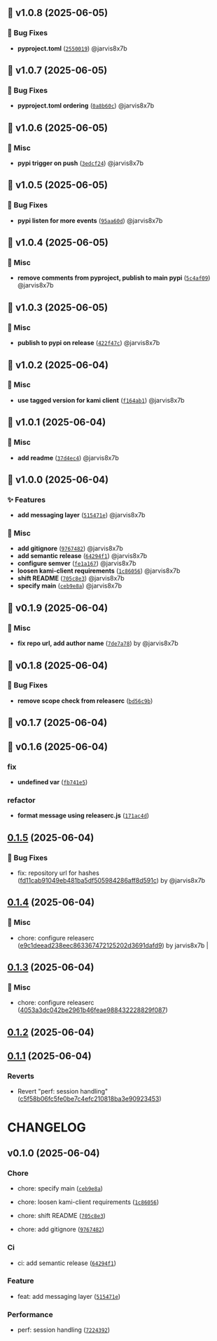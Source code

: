 ## 🚀 v1.0.8 (2025-06-05)


### 🐛 Bug Fixes

- **pyproject.toml** ([`2550019`](dojo-messaging/commit/25500199d801c603c7bea9883049144efecca499)) @jarvis8x7b

## 🚀 v1.0.7 (2025-06-05)


### 🐛 Bug Fixes

- **pyproject.toml ordering** ([`0a8b60c`](dojo-messaging/commit/0a8b60c62738a0aed75715d7264e6769672256ec)) @jarvis8x7b

## 🚀 v1.0.6 (2025-06-05)


### 🔧 Misc

- **pypi trigger on push** ([`3edcf24`](dojo-messaging/commit/3edcf245232af95691eab994a0f6e04c190133ab)) @jarvis8x7b

## 🚀 v1.0.5 (2025-06-05)


### 🐛 Bug Fixes

- **pypi listen for more events** ([`95aa60d`](dojo-messaging/commit/95aa60d134b5845cab93d84ffdfa82f8ad3adae0)) @jarvis8x7b

## 🚀 v1.0.4 (2025-06-05)


### 🔧 Misc

- **remove comments from pyproject, publish to main pypi** ([`5c4af09`](dojo-messaging/commit/5c4af0973c981804d4742846422b10970d3b7104)) @jarvis8x7b

## 🚀 v1.0.3 (2025-06-05)


### 🔧 Misc

- **publish to pypi on release** ([`422f47c`](dojo-messaging/commit/422f47cd5b8de2df27d277dc039ae84d7c73376c)) @jarvis8x7b

## 🚀 v1.0.2 (2025-06-04)


### 🔧 Misc

- **use tagged version for kami client** ([`f164ab1`](dojo-messaging/commit/f164ab1f4bbd47833f894ee9a49749b5bdf99d0e)) @jarvis8x7b

## 🚀 v1.0.1 (2025-06-04)


### 🔧 Misc

- **add readme** ([`37d4ec4`](dojo-messaging/commit/37d4ec42299fde51218b317ffe3358c1cbd7cae3)) @jarvis8x7b

## 🚀 v1.0.0 (2025-06-04)


### ✨ Features

- **add messaging layer** ([`515471e`](dojo-messaging/commit/515471e903b19eac05e6b2a69a937f63c2b2d4b4)) @jarvis8x7b

### 🔧 Misc

- **add gitignore** ([`9767482`](dojo-messaging/commit/976748274ab54cc4b4a26a3fd2246fd3650136f2)) @jarvis8x7b
- **add semantic release** ([`64294f1`](dojo-messaging/commit/64294f1be2443ce79a40bd3f1ad88525e8ed1c10)) @jarvis8x7b
- **configure semver** ([`fe1a167`](dojo-messaging/commit/fe1a16731f33e672c7342e4c5ac0e940d90f2b00)) @jarvis8x7b
- **loosen kami-client requirements** ([`1c86056`](dojo-messaging/commit/1c86056462e3b47e17c1c283bfa78faf68dd22e4)) @jarvis8x7b
- **shift README** ([`705c8e3`](dojo-messaging/commit/705c8e33cc0c66a9f6613f09f5afa4ce2333db04)) @jarvis8x7b
- **specify main** ([`ceb9e8a`](dojo-messaging/commit/ceb9e8ae3b5dd6447aac9b6252d0729ffe46e6c3)) @jarvis8x7b

## 🚀 v0.1.9 (2025-06-04)


### 🔧 Misc

- **fix repo url, add author name** ([`7de7a78`](dojo-messaging/commit/7de7a783d502da3fecc3c3eba96a96da008a3831)) by @jarvis8x7b

## 🚀 v0.1.8 (2025-06-04)


### 🐛 Bug Fixes

- **remove scope check from releaserc** ([`bd56c9b`](dojo-messaging/commit/bd56c9b79e9e05204ca488440be5ef2677424d5c))

## 🚀 v0.1.7 (2025-06-04)

## 🚀 v0.1.6 (2025-06-04)


### fix

- **undefined var** ([`fb741e5`](dojo-messaging/commit/fb741e5fa602d0d8f095361e40f69ab2bfe91027))

### refactor

- **format message using releaserc.js** ([`171ac4d`](dojo-messaging/commit/171ac4d857454d4ad7e3265a172750a7fa29739a))

## [0.1.5](https://github.com/tensorplex-labs/dojo-messaging/compare/v0.1.4...v0.1.5) (2025-06-04)

### 🐛 Bug Fixes

* fix: repository url for hashes ([fd11cab91049eb481ba5df505984286aff8d591c](https://github.com/tensorplex-labs/dojo-messaging/commit/fd11cab91049eb481ba5df505984286aff8d591c)) by @jarvis8x7b

## [0.1.4](https://github.com/tensorplex-labs/dojo-messaging/compare/v0.1.3...v0.1.4) (2025-06-04)

### 🔧 Misc

* chore: configure releaserc ([e9c1deead238eec863367472125202d3691dafd9](/commit/e9c1deead238eec863367472125202d3691dafd9)) by jarvis8x7b |

## [0.1.3](https://github.com/tensorplex-labs/dojo-messaging/compare/v0.1.2...v0.1.3) (2025-06-04)

### 🔧 Misc

* chore: configure releaserc ([4053a3dc042be2961b46feae988432228829f087](///commit/4053a3dc042be2961b46feae988432228829f087))

## [0.1.2](https://github.com/tensorplex-labs/dojo-messaging/compare/v0.1.1...v0.1.2) (2025-06-04)

## [0.1.1](https://github.com/tensorplex-labs/dojo-messaging/compare/v0.1.0...v0.1.1) (2025-06-04)

### Reverts

* Revert "perf: session handling" ([c5f58b06fc5fe0be7c4efc210818ba3e90923453](/commit/c5f58b06fc5fe0be7c4efc210818ba3e90923453))

# CHANGELOG

## v0.1.0 (2025-06-04)

### Chore

* chore: specify main ([`ceb9e8a`](https://github.com/tensorplex-labs/dojo-messaging/commit/ceb9e8ae3b5dd6447aac9b6252d0729ffe46e6c3))

* chore: loosen kami-client requirements ([`1c86056`](https://github.com/tensorplex-labs/dojo-messaging/commit/1c86056462e3b47e17c1c283bfa78faf68dd22e4))

* chore: shift README ([`705c8e3`](https://github.com/tensorplex-labs/dojo-messaging/commit/705c8e33cc0c66a9f6613f09f5afa4ce2333db04))

* chore: add gitignore ([`9767482`](https://github.com/tensorplex-labs/dojo-messaging/commit/976748274ab54cc4b4a26a3fd2246fd3650136f2))

### Ci

* ci: add semantic release ([`64294f1`](https://github.com/tensorplex-labs/dojo-messaging/commit/64294f1be2443ce79a40bd3f1ad88525e8ed1c10))

### Feature

* feat: add messaging layer ([`515471e`](https://github.com/tensorplex-labs/dojo-messaging/commit/515471e903b19eac05e6b2a69a937f63c2b2d4b4))

### Performance

* perf: session handling ([`7224392`](https://github.com/tensorplex-labs/dojo-messaging/commit/72243923c908b805ef3613ff635f4be543fab0f6))

